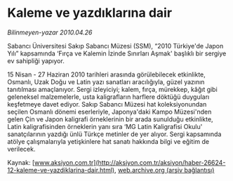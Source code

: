 # Kaleme ve yazdıklarına dair

*Bilinmeyen-yazar 2010.04.26*

<font class="agenda2NewsSpot">
 Sabancı Üniversitesi Sakıp Sabancı Müzesi (SSM), “2010 Türkiye'de Japon Yılı” kapsamında ‘Fırça ve Kalemin İzinde Sınırları Aşmak' başlıklı bir sergiye ev sahipliği yapıyor.
</font>
<font class="newsDetail">
 <p class="MsoNormal">
  15 Nisan - 27 Haziran 2010 tarihleri arasında görülebilecek etkinlikte, Osmanlı, Uzak Doğu ve Latin yazı sanatları aracılığıyla, güzel yazının tanıtılması amaçlanıyor. Sergi izleyiciyi; kalem, fırça, mürekkep, kâğıt gibi geleneksel malzemelerle, usta kaligrafların harflere döktüğü duyguları keşfetmeye davet ediyor. Sakıp Sabancı Müzesi hat koleksiyonundan seçilen Osmanlı dönemi eserleriyle, Japonya'daki Kampo Müzesi'nden gelen Çin ve Japon kaligrafi örneklerinin bir arada sunulduğu etkinlikte, Latin kaligrafisinden örneklerin yanı sıra ‘MG Latin Kaligrafisi Okulu' sanatçılarının yazdığı ünlü Türkçe metinler de yer alıyor. Sergi kapsamında atölye çalışmalarıyla yetişkinlere hat sanatı hakkında bilgi ve eğitim de verilecek.
 </p>
</font>

Kaynak: [www.aksiyon.com.tr](http://aksiyon.com.tr/aksiyon/haber-26624-12-kaleme-ve-yazdiklarina-dair.html), [web.archive.org (arşiv bağlantısı)](http://web.archive.org/web/20101120060154/http://aksiyon.com.tr/aksiyon/haber-26624-12-kaleme-ve-yazdiklarina-dair.html)
